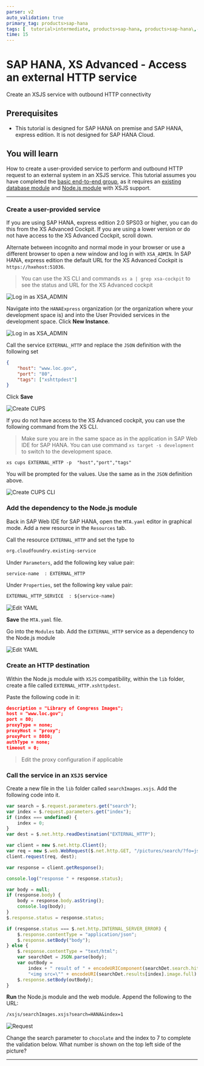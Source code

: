 ```yaml
---
parser: v2
auto_validation: true
primary_tag: products>sap-hana
tags: [  tutorial>intermediate, products>sap-hana, products>sap-hana\,-express-edition, products>sap-web-ide ]
time: 15
---
```


# SAP HANA, XS Advanced - Access an external HTTP service
<!-- description --> Create an XSJS service with outbound HTTP connectivity

## Prerequisites  
 - This tutorial is designed for SAP HANA on premise and SAP HANA, express edition. It is not designed for SAP HANA Cloud.
 
## You will learn  
How to create a user-provided service to perform and outbound HTTP request to an external system in an XSJS service. This tutorial assumes you have completed the [basic end-to-end group](https://developers.sap.com/group.hana-xsa-get-started.html), as it requires an [existing database module](xsa-hdi-module) and [Node.js module](xsa-xsjs-xsodata) with XSJS support.


---

### Create a user-provided service


If you are using SAP HANA, express edition 2.0 SPS03 or higher, you can do this from the XS Advanced Cockpit. If you are using a lower version or do not have access to the XS Advanced Cockpit, scroll down.

Alternate between incognito and normal mode in your browser or use a different browser to open a new window and log in with `XSA_ADMIN`. In SAP HANA, express edition the default URL for the XS Advanced Cockpit is `https://hxehost:51036`.

> You can use the XS CLI and commands `xs a | grep xsa-cockpit` to see the status and URL for the XS Advanced cockpit

![Log in as XSA_ADMIN](admin_login.png)

Navigate into the `HANAExpress` organization (or the organization where your development space is) and into the User Provided services in the development space. Click **New Instance**.

![Log in as XSA_ADMIN](new.png)

Call the service `EXTERNAL_HTTP` and replace the `JSON` definition with the following set

```JSON
{
	"host": "www.loc.gov",
	"port": "80",
	"tags": ["xshttpdest"]
}

```

Click **Save**

![Create CUPS](httpdest.png)


If you do not have access to the XS Advanced cockpit, you can use the following command from the XS CLI.

> Make sure you are in the same space as in the application in SAP Web IDE for SAP HANA. You can use command `xs target -s development` to switch to the development space.

```
xs cups EXTERNAL_HTTP -p  "host","port","tags"
```

You will be prompted for the values. Use the same as in the `JSON` definition above.


![Create CUPS CLI](cups.png)


### Add the dependency to the Node.js module


Back in SAP Web IDE for SAP HANA, open the `MTA.yaml` editor in graphical mode. Add a new resource in the `Resources` tab.

Call the resource `EXTERNAL_HTTP` and set the type to
```txt
org.cloudfoundry.existing-service
```

Under `Parameters`, add the following key value pair:

```txt
service-name  : EXTERNAL_HTTP
```

Under `Properties`, set the following key value pair:

```txt
EXTERNAL_HTTP_SERVICE  : ${service-name}
```

![Edit YAML](yaml.png)

**Save** the `MTA.yaml` file.

Go into the `Modules` tab. Add the `EXTERNAL_HTTP` service as a dependency to the Node.js module

![Edit YAML](dependency.png)



### Create an HTTP destination


Within the Node.js module with `XSJS` compatibility, within the `lib` folder, create a file called `EXTERNAL_HTTP.xshttpdest`.

Paste the following code in it:

```json
description = "Library of Congress Images";
host = "www.loc.gov";
port = 80;
proxyType = none;
proxyHost = "proxy";
proxyPort = 8080;
authType = none;
timeout = 0;
```

> Edit the proxy configuration if applicable


### Call the service in an `XSJS` service


Create a new file in the `lib` folder called `searchImages.xsjs`. Add the following code into it.

```javascript
var search = $.request.parameters.get("search");
var index = $.request.parameters.get("index");
if (index === undefined) {
    index = 0;
}
var dest = $.net.http.readDestination("EXTERNAL_HTTP");

var client = new $.net.http.Client();
var req = new $.web.WebRequest($.net.http.GET, "/pictures/search/?fo=json&q=" + search );
client.request(req, dest);

var response = client.getResponse();

console.log("response " + response.status);

var body = null;
if (response.body) {
    body = response.body.asString();
    console.log(body);
}
$.response.status = response.status;

if (response.status === $.net.http.INTERNAL_SERVER_ERROR) {
    $.response.contentType = "application/json";
    $.response.setBody("body");
} else {
    $.response.contentType = "text/html";
    var searchDet = JSON.parse(body);
    var outBody =
        index + " result of " + encodeURIComponent(searchDet.search.hits) + "</br>" +
        "<img src=\"" + encodeURI(searchDet.results[index].image.full) + "\">";
    $.response.setBody(outBody);
}

```

**Run** the Node.js module and the web module. Append the following to the URL:

```txt
/xsjs/searchImages.xsjs?search=HANA&index=1
```

![Request](image.png)

Change the search parameter to `chocolate` and the index to 7 to complete the validation below. What number is shown on the top left side of the picture?




---
